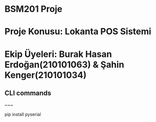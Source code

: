 # BSM201 Proje
# Proje Konusu: Lokanta POS Sistemi
# Ekip Üyeleri: Burak Hasan Erdoğan(210101063) & Şahin Kenger(210101034)


<h2>CLI commands</h2>
~~~

pip install pyserial

~~~